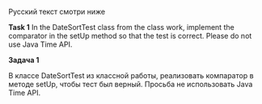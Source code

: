Русский текст смотри ниже

**Task 1**
In the DateSortTest class from the class work, implement the comparator in the setUp method so that 
the test is correct. Please do not use Java Time API.

**Задача 1**

В классе DateSortTest из классной работы, реализовать компаратор в методе setUp, чтобы тест был верный. 
Просьба не использовать Java Time API.
